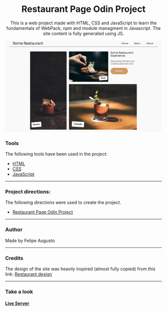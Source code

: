 <h1 align="center">Restaurant Page Odin Project</h1>

<p align="center">This is a web project made with HTML, CSS and JavaScript to learn the fundamentals of WebPack, npm and module managment in Javascript. The site content is fully generated using JS.</p>

<img src="./src/img/site.png"></img>

### Tools

The following tools have been used in the project:

- [HTML](https://html.com/)
- [CSS](https://developer.mozilla.org/pt-BR/docs/Web/CSS)
- [JavaScript](https://ecma-international.org/publications-and-standards/standards/ecma-262/)

---

### Project directions:

The following directions were used to create the project.

- [Restaurant Page Odin Project](https://www.theodinproject.com/lessons/node-path-javascript-restaurant-page)

---

### Author

Made by Felipe Augusto

---

### Credits

The design of the site was heavily inspired (almost fully copied) from this link: [Restaurant design](https://dribbble.com/shots/22554694-Restaurant-Website-Concept)

---

### Take a look

#### [Live Server](https://felipeabg.github.io/admin-dashboard/)
